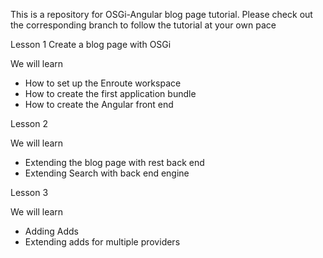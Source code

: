 This is a repository for OSGi-Angular blog page tutorial. Please check out the corresponding branch to follow the tutorial at your own pace

Lesson 1 Create a blog page with OSGi

We will learn 
- How to set up the Enroute workspace
- How to create the first application bundle
- How to create the Angular front end

Lesson 2

We will learn 
- Extending the blog page with rest back end
- Extending Search with back end engine

Lesson 3

We will learn 
- Adding Adds
- Extending adds for multiple providers
